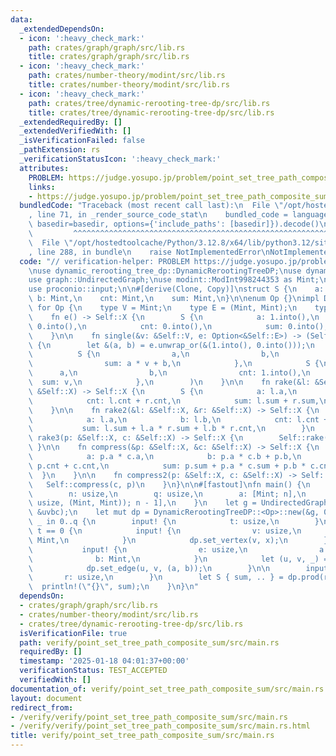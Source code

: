 ```yaml
---
data:
  _extendedDependsOn:
  - icon: ':heavy_check_mark:'
    path: crates/graph/graph/src/lib.rs
    title: crates/graph/graph/src/lib.rs
  - icon: ':heavy_check_mark:'
    path: crates/number-theory/modint/src/lib.rs
    title: crates/number-theory/modint/src/lib.rs
  - icon: ':heavy_check_mark:'
    path: crates/tree/dynamic-rerooting-tree-dp/src/lib.rs
    title: crates/tree/dynamic-rerooting-tree-dp/src/lib.rs
  _extendedRequiredBy: []
  _extendedVerifiedWith: []
  _isVerificationFailed: false
  _pathExtension: rs
  _verificationStatusIcon: ':heavy_check_mark:'
  attributes:
    PROBLEM: https://judge.yosupo.jp/problem/point_set_tree_path_composite_sum
    links:
    - https://judge.yosupo.jp/problem/point_set_tree_path_composite_sum
  bundledCode: "Traceback (most recent call last):\n  File \"/opt/hostedtoolcache/Python/3.12.8/x64/lib/python3.12/site-packages/onlinejudge_verify/documentation/build.py\"\
    , line 71, in _render_source_code_stat\n    bundled_code = language.bundle(stat.path,\
    \ basedir=basedir, options={'include_paths': [basedir]}).decode()\n          \
    \         ^^^^^^^^^^^^^^^^^^^^^^^^^^^^^^^^^^^^^^^^^^^^^^^^^^^^^^^^^^^^^^^^^^^^^^^^^^^^^^^^^\n\
    \  File \"/opt/hostedtoolcache/Python/3.12.8/x64/lib/python3.12/site-packages/onlinejudge_verify/languages/rust.py\"\
    , line 288, in bundle\n    raise NotImplementedError\nNotImplementedError\n"
  code: "// verification-helper: PROBLEM https://judge.yosupo.jp/problem/point_set_tree_path_composite_sum\n\
    \nuse dynamic_rerooting_tree_dp::DynamicRerootingTreeDP;\nuse dynamic_rerooting_tree_dp::DynamicRerootingTreeDPOperator;\n\
    use graph::UndirectedGraph;\nuse modint::ModInt998244353 as Mint;\nuse proconio::fastout;\n\
    use proconio::input;\n\n#[derive(Clone, Copy)]\nstruct S {\n    a: Mint,\n   \
    \ b: Mint,\n    cnt: Mint,\n    sum: Mint,\n}\n\nenum Op {}\nimpl DynamicRerootingTreeDPOperator\
    \ for Op {\n    type V = Mint;\n    type E = (Mint, Mint);\n    type X = S;\n\n\
    \    fn e() -> Self::X {\n        S {\n            a: 1.into(),\n            b:\
    \ 0.into(),\n            cnt: 0.into(),\n            sum: 0.into(),\n        }\n\
    \    }\n\n    fn single(&v: &Self::V, e: Option<&Self::E>) -> (Self::X, Self::X)\
    \ {\n        let &(a, b) = e.unwrap_or(&(1.into(), 0.into()));\n        (\n  \
    \          S {\n                a,\n                b,\n                cnt: 1.into(),\n\
    \                sum: a * v + b,\n            },\n            S {\n          \
    \      a,\n                b,\n                cnt: 1.into(),\n              \
    \  sum: v,\n            },\n        )\n    }\n\n    fn rake(&l: &Self::X, &r:\
    \ &Self::X) -> Self::X {\n        S {\n            a: l.a,\n            b: l.b,\n\
    \            cnt: l.cnt + r.cnt,\n            sum: l.sum + r.sum,\n        }\n\
    \    }\n\n    fn rake2(&l: &Self::X, &r: &Self::X) -> Self::X {\n        S {\n\
    \            a: l.a,\n            b: l.b,\n            cnt: l.cnt + r.cnt,\n \
    \           sum: l.sum + l.a * r.sum + l.b * r.cnt,\n        }\n    }\n\n    fn\
    \ rake3(p: &Self::X, c: &Self::X) -> Self::X {\n        Self::rake(p, c)\n   \
    \ }\n\n    fn compress(&p: &Self::X, &c: &Self::X) -> Self::X {\n        S {\n\
    \            a: p.a * c.a,\n            b: p.a * c.b + p.b,\n            cnt:\
    \ p.cnt + c.cnt,\n            sum: p.sum + p.a * c.sum + p.b * c.cnt,\n      \
    \  }\n    }\n\n    fn compress2(p: &Self::X, c: &Self::X) -> Self::X {\n     \
    \   Self::compress(c, p)\n    }\n}\n\n#[fastout]\nfn main() {\n    input! {\n\
    \        n: usize,\n        q: usize,\n        a: [Mint; n],\n        uvbc: [(usize,\
    \ usize, (Mint, Mint)); n - 1],\n    }\n    let g = UndirectedGraph::from_vertices_and_edges(&a,\
    \ &uvbc);\n    let mut dp = DynamicRerootingTreeDP::<Op>::new(&g, 0);\n    for\
    \ _ in 0..q {\n        input! {\n            t: usize,\n        }\n        if\
    \ t == 0 {\n            input! {\n                v: usize,\n                x:\
    \ Mint,\n            }\n            dp.set_vertex(v, x);\n        } else {\n \
    \           input! {\n                e: usize,\n                a: Mint,\n  \
    \              b: Mint,\n            }\n            let (u, v, _) = uvbc[e];\n\
    \            dp.set_edge(u, v, (a, b));\n        }\n\n        input! {\n     \
    \       r: usize,\n        }\n        let S { sum, .. } = dp.prod(r);\n      \
    \  println!(\"{}\", sum);\n    }\n}\n"
  dependsOn:
  - crates/graph/graph/src/lib.rs
  - crates/number-theory/modint/src/lib.rs
  - crates/tree/dynamic-rerooting-tree-dp/src/lib.rs
  isVerificationFile: true
  path: verify/point_set_tree_path_composite_sum/src/main.rs
  requiredBy: []
  timestamp: '2025-01-18 04:01:37+00:00'
  verificationStatus: TEST_ACCEPTED
  verifiedWith: []
documentation_of: verify/point_set_tree_path_composite_sum/src/main.rs
layout: document
redirect_from:
- /verify/verify/point_set_tree_path_composite_sum/src/main.rs
- /verify/verify/point_set_tree_path_composite_sum/src/main.rs.html
title: verify/point_set_tree_path_composite_sum/src/main.rs
---
```

